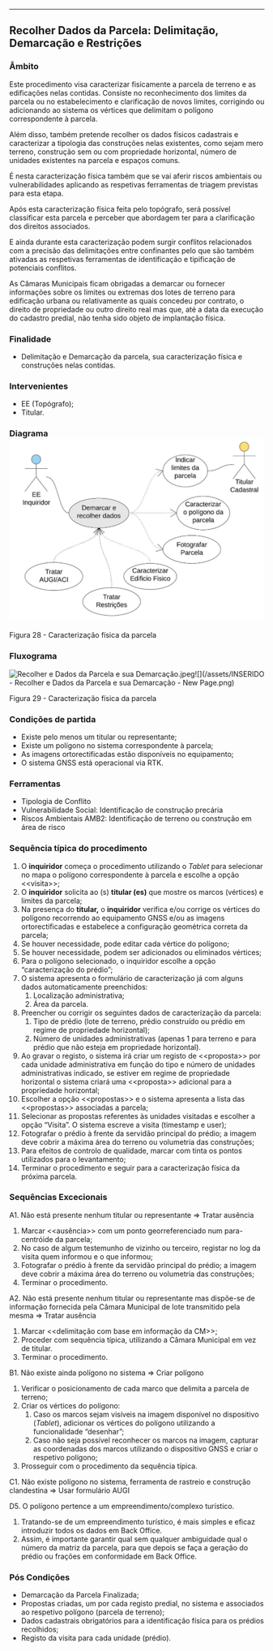 
---

## Recolher Dados da Parcela: Delimitação, Demarcação e Restrições

### Âmbito

Este procedimento visa caracterizar fisicamente a parcela de terreno e as edificações nelas contidas. Consiste no reconhecimento dos limites da parcela ou no estabelecimento e clarificação de novos limites, corrigindo ou adicionando ao sistema os vértices que delimitam o polígono correspondente à parcela.

Além disso, também pretende recolher os dados físicos cadastrais e caracterizar a tipologia das construções nelas existentes, como sejam mero terreno, construção sem ou com propriedade horizontal, número de unidades existentes na parcela e espaços comuns.

É nesta caracterização física também que se vai aferir riscos ambientais ou vulnerabilidades aplicando as respetivas ferramentas de triagem previstas para esta etapa.

Após esta caracterização física feita pelo topógrafo, será possível classificar esta parcela e perceber que abordagem ter para a clarificação dos direitos associados.

E ainda durante esta caracterização podem surgir conflitos relacionados com a precisão das delimitações entre confinantes pelo que são também ativadas as respetivas ferramentas de identificação e tipificação de potenciais conflitos.

As Câmaras Municipais ficam obrigadas a demarcar ou fornecer informações sobre os limites ou extremas dos lotes de terreno para edificação urbana ou relativamente as quais concedeu por contrato, o direito de propriedade ou outro direito real mas que, até a data da execução do cadastro predial, não tenha sido objeto de implantação física.

### Finalidade

* Delimitação e Demarcação da parcela, sua caracterização física e construções nelas contidas.

### Intervenientes

* EE \(Topógrafo\);
* Titular.

### Diagrama![](/assets/28.jpg)

Figura 28 - Caracterização física da parcela

### Fluxograma

![Recolher e Dados da Parcela e sua Demarcação.jpeg](../assets/recolher_e_dados_da_parcela_e_sua_d.jpeg)![](/assets/INSERIDO - Recolher e Dados da Parcela e sua Demarcação - New Page.png)

Figura 29 - Caracterização física da parcela

### Condições de partida

* Existe pelo menos um titular ou representante;
* Existe um polígono no sistema correspondente à parcela;
* As imagens ortorectificadas estão disponíveis no equipamento;
* O sistema GNSS está operacional via RTK.

### Ferramentas

* Tipologia de Conflito
* Vulnerabilidade Social: Identificação de construção precária
* Riscos Ambientais AMB2: Identificação de terreno ou construção em área de risco

### Sequência típica do procedimento

1. O **inquiridor** começa o procedimento utilizando o _Tablet_ para selecionar no mapa o polígono correspondente à parcela e escolhe a opção &lt;&lt;visita&gt;&gt;;
2. O **inquiridor** solicita ao \(s\) **titular \(es\)** que mostre os marcos \(vértices\) e limites da parcela;
3. Na presença do **titular,** o **inquiridor** verifica e/ou corrige os vértices do polígono recorrendo ao equipamento GNSS e/ou as imagens ortorectificadas e estabelece a configuração geométrica correta da parcela;
4. Se houver necessidade, pode editar cada vértice do polígono;
5. Se houver necessidade, podem ser adicionados ou eliminados vértices;
6. Para o polígono selecionado, o inquiridor escolhe a opção “caracterização do prédio”;
7. O sistema apresenta o formulário de caracterização já com alguns dados automaticamente preenchidos:
   1. Localização administrativa;
   2. Área da parcela.
8. Preencher ou corrigir os seguintes dados de caracterização da parcela:
   1. Tipo de prédio \(lote de terreno, prédio construído ou prédio em regime de propriedade horizontal\);
   2. Número de unidades administrativas \(apenas 1 para terreno e para prédio que não esteja em propriedade horizontal\).
9. Ao gravar o registo, o sistema irá criar um registo de &lt;&lt;proposta&gt;&gt; por cada unidade administrativa em função do tipo e número de unidades administrativas indicado, se estiver em regime de propriedade horizontal o sistema criará uma &lt;&lt;proposta&gt;&gt; adicional para a propriedade horizontal;
10. Escolher a opção &lt;&lt;propostas&gt;&gt; e o sistema apresenta a lista das &lt;&lt;propostas&gt;&gt; associadas a parcela;
11. Selecionar as propostas referentes às unidades visitadas e escolher a opção “Visita”. O sistema escreve a visita \(timestamp e user\);
12. Fotografar o prédio à frente da servidão principal do prédio; a imagem deve cobrir a máxima área do terreno ou volumetria das construções;
13. Para efeitos de controlo de qualidade, marcar com tinta os pontos utilizados para o levantamento;
14. Terminar o procedimento e seguir para a caracterização física da próxima parcela.

### Sequências Excecionais

A1. Não está presente nenhum titular ou representante =&gt; Tratar ausência

1. Marcar &lt;&lt;ausência&gt;&gt; com um ponto georreferenciado num para-centróide da parcela;
2. No caso de algum testemunho de vizinho ou terceiro, registar no log da visita quem informou e o que informou;
3. Fotografar o prédio à frente da servidão principal do prédio; a imagem deve cobrir a máxima área do terreno ou volumetria das construções;
4. Terminar o procedimento.

A2. Não está presente nenhum titular ou representante mas dispõe-se de informação fornecida pela Câmara Municipal de lote transmitido pela mesma =&gt; Tratar ausência

1. Marcar &lt;&lt;delimitação com base em informação da CM&gt;&gt;;
2. Proceder com sequência típica, utilizando a Câmara Municipal em vez de titular.
3. Terminar o procedimento.

B1. Não existe ainda polígono no sistema =&gt; Criar polígono

1. Verificar o posicionamento de cada marco que delimita a parcela de terreno;
2. Criar os vértices do polígono:
   1. Caso os marcos sejam visíveis na imagem disponível no dispositivo \(_Tablet_\), adicionar os vértices do polígono utilizando a funcionalidade “desenhar”;
   2. Caso não seja possível reconhecer os marcos na imagem, capturar as coordenadas dos marcos utilizando o dispositivo GNSS e criar o respetivo polígono;
3. Prosseguir com o procedimento da sequência típica.

C1. Não existe polígono no sistema, ferramenta de rastreio e construção clandestina =&gt; Usar formulário AUGI

D5. O polígono pertence a um empreendimento/complexo turístico.

1. Tratando-se de um empreendimento turístico, é mais simples e eficaz introduzir  todos os dados em Back Office.
2. Assim, é importante garantir qual sem qualquer ambiguidade qual o número da matriz da parcela, para que depois se faça a geração do prédio ou frações em conformidade em Back Office.

### Pós Condições

* Demarcação da Parcela Finalizada;
* Propostas criadas, um por cada registo predial, no sistema e associados ao respetivo polígono \(parcela de terreno\);
* Dados cadastrais obrigatórios para a identificação física para os prédios recolhidos;
* Registo da visita para cada unidade \(prédio\).

